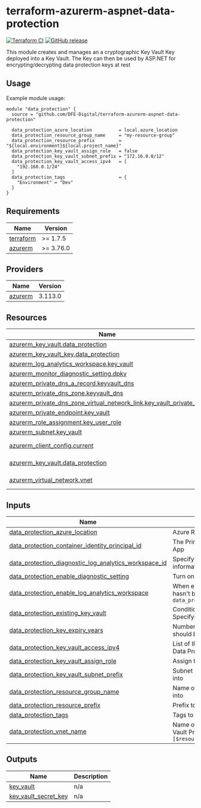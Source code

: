 # terraform-azurerm-aspnet-data-protection

[![Terraform CI](https://github.com/DFE-Digital/terraform-azurerm-aspnet-data-protection/actions/workflows/continuous-integration-terraform.yml/badge.svg?branch=main)](https://github.com/DFE-Digital/terraform-azurerm-aspnet-data-protection/actions/workflows/continuous-integration-terraform.yml?branch=main)
[![GitHub release](https://img.shields.io/github/release/DFE-Digital/terraform-azurerm-aspnet-data-protection)](https://github.com/DFE-Digital/terraform-azurerm-aspnet-data-protection/releases)

This module creates and manages an a cryptographic Key Vault Key deployed into a Key Vault. The Key can then be used by ASP.NET for encrypting/decrypting data protection keys at rest

## Usage

Example module usage:

```hcl
module "data_protection" {
  source = "github.com/DFE-Digital/terraform-azurerm-aspnet-data-protection"

  data_protection_azure_location          = local.azure_location
  data_protection_resource_group_name     = "my-resource-group"
  data_protection_resource_prefix         = "${local.environment}${local.project_name}"
  data_protection_key_vault_assign_role   = false
  data_protection_key_vault_subnet_prefix = "172.16.0.0/12"
  data_protection_key_vault_access_ipv4   = [
    "192.168.0.1/24"
  ]
  data_protection_tags                    = {
    "Environment" = "Dev"
  }
}

```

<!-- BEGIN_TF_DOCS -->
## Requirements

| Name | Version |
|------|---------|
| <a name="requirement_terraform"></a> [terraform](#requirement\_terraform) | >= 1.7.5 |
| <a name="requirement_azurerm"></a> [azurerm](#requirement\_azurerm) | >= 3.76.0 |

## Providers

| Name | Version |
|------|---------|
| <a name="provider_azurerm"></a> [azurerm](#provider\_azurerm) | 3.113.0 |

## Resources

| Name | Type |
|------|------|
| [azurerm_key_vault.data_protection](https://registry.terraform.io/providers/hashicorp/azurerm/latest/docs/resources/key_vault) | resource |
| [azurerm_key_vault_key.data_protection](https://registry.terraform.io/providers/hashicorp/azurerm/latest/docs/resources/key_vault_key) | resource |
| [azurerm_log_analytics_workspace.key_vault](https://registry.terraform.io/providers/hashicorp/azurerm/latest/docs/resources/log_analytics_workspace) | resource |
| [azurerm_monitor_diagnostic_setting.dpkv](https://registry.terraform.io/providers/hashicorp/azurerm/latest/docs/resources/monitor_diagnostic_setting) | resource |
| [azurerm_private_dns_a_record.keyvault_dns](https://registry.terraform.io/providers/hashicorp/azurerm/latest/docs/resources/private_dns_a_record) | resource |
| [azurerm_private_dns_zone.keyvault_dns](https://registry.terraform.io/providers/hashicorp/azurerm/latest/docs/resources/private_dns_zone) | resource |
| [azurerm_private_dns_zone_virtual_network_link.key_vault_private_link](https://registry.terraform.io/providers/hashicorp/azurerm/latest/docs/resources/private_dns_zone_virtual_network_link) | resource |
| [azurerm_private_endpoint.key_vault](https://registry.terraform.io/providers/hashicorp/azurerm/latest/docs/resources/private_endpoint) | resource |
| [azurerm_role_assignment.key_user_role](https://registry.terraform.io/providers/hashicorp/azurerm/latest/docs/resources/role_assignment) | resource |
| [azurerm_subnet.key_vault](https://registry.terraform.io/providers/hashicorp/azurerm/latest/docs/resources/subnet) | resource |
| [azurerm_client_config.current](https://registry.terraform.io/providers/hashicorp/azurerm/latest/docs/data-sources/client_config) | data source |
| [azurerm_key_vault.data_protection](https://registry.terraform.io/providers/hashicorp/azurerm/latest/docs/data-sources/key_vault) | data source |
| [azurerm_virtual_network.vnet](https://registry.terraform.io/providers/hashicorp/azurerm/latest/docs/data-sources/virtual_network) | data source |

## Inputs

| Name | Description | Type | Default | Required |
|------|-------------|------|---------|:--------:|
| <a name="input_data_protection_azure_location"></a> [data\_protection\_azure\_location](#input\_data\_protection\_azure\_location) | Azure Region to deploy resources into | `string` | n/a | yes |
| <a name="input_data_protection_container_identity_principal_id"></a> [data\_protection\_container\_identity\_principal\_id](#input\_data\_protection\_container\_identity\_principal\_id) | The Principal ID of an Identity attached to the Container App | `string` | `""` | no |
| <a name="input_data_protection_diagnostic_log_analytics_workspace_id"></a> [data\_protection\_diagnostic\_log\_analytics\_workspace\_id](#input\_data\_protection\_diagnostic\_log\_analytics\_workspace\_id) | Specify a Log Analytics Workspace ID to send Diagnostic information to | `string` | `""` | no |
| <a name="input_data_protection_enable_diagnostic_setting"></a> [data\_protection\_enable\_diagnostic\_setting](#input\_data\_protection\_enable\_diagnostic\_setting) | Turn on Audit Logs for Key Vault | `bool` | `true` | no |
| <a name="input_data_protection_enable_log_analytics_workspace"></a> [data\_protection\_enable\_log\_analytics\_workspace](#input\_data\_protection\_enable\_log\_analytics\_workspace) | When enabled, creates a Log Analyics Workspace, if one hasn't been specified for `data_protection_diagnostic_log_analytics_workspace_id` | `bool` | `false` | no |
| <a name="input_data_protection_existing_key_vault"></a> [data\_protection\_existing\_key\_vault](#input\_data\_protection\_existing\_key\_vault) | Conditionally launch resources into an existing Key Vault. Specifying this will NOT create a Key Vault. | `string` | `""` | no |
| <a name="input_data_protection_key_expiry_years"></a> [data\_protection\_key\_expiry\_years](#input\_data\_protection\_key\_expiry\_years) | Number of years from now when the Key Vault Key should be considered expired | `number` | `1` | no |
| <a name="input_data_protection_key_vault_access_ipv4"></a> [data\_protection\_key\_vault\_access\_ipv4](#input\_data\_protection\_key\_vault\_access\_ipv4) | List of IPv4 Addresses that are permitted to access the Data Protection Key Vault | `list(string)` | `[]` | no |
| <a name="input_data_protection_key_vault_assign_role"></a> [data\_protection\_key\_vault\_assign\_role](#input\_data\_protection\_key\_vault\_assign\_role) | Assign the Key Vault Key role to an Identity? | `bool` | `true` | no |
| <a name="input_data_protection_key_vault_subnet_prefix"></a> [data\_protection\_key\_vault\_subnet\_prefix](#input\_data\_protection\_key\_vault\_subnet\_prefix) | Subnet range that you want to register Private Endpoints into | `string` | n/a | yes |
| <a name="input_data_protection_resource_group_name"></a> [data\_protection\_resource\_group\_name](#input\_data\_protection\_resource\_group\_name) | Name of an existing Resource Group to deploy resources into | `string` | n/a | yes |
| <a name="input_data_protection_resource_prefix"></a> [data\_protection\_resource\_prefix](#input\_data\_protection\_resource\_prefix) | Prefix to add to all deployed resources | `string` | `""` | no |
| <a name="input_data_protection_tags"></a> [data\_protection\_tags](#input\_data\_protection\_tags) | Tags to be applied to all resources | `map(string)` | n/a | yes |
| <a name="input_data_protection_vnet_name"></a> [data\_protection\_vnet\_name](#input\_data\_protection\_vnet\_name) | Name of an existing Virtual Network to deploy the Key Vault Private Endpoint subnet into. Will default to: `[$resource_prefix]default` | `string` | `""` | no |

## Outputs

| Name | Description |
|------|-------------|
| <a name="output_key_vault"></a> [key\_vault](#output\_key\_vault) | n/a |
| <a name="output_key_vault_secret_key"></a> [key\_vault\_secret\_key](#output\_key\_vault\_secret\_key) | n/a |
<!-- END_TF_DOCS -->
